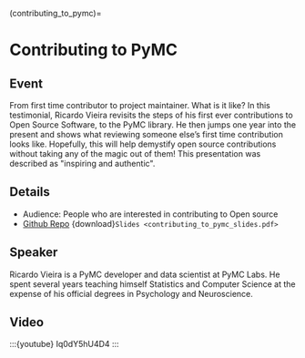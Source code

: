 (contributing_to_pymc)=
# Contributing to PyMC

## Event
From first time contributor to project maintainer. What is it like? In this testimonial, Ricardo Vieira revisits the steps of his first ever contributions to Open Source Software, to the PyMC library. He then jumps one year into the present and shows what reviewing someone else’s first time contribution looks like. Hopefully, this will help demystify open source contributions without taking any of the magic out of them! This presentation was described as "inspiring and authentic".

## Details

- Audience: People who are interested in contributing to Open source
- [Github Repo](https://github.com/pymc-devs/pymc-data-umbrella)
{download}`Slides <contributing_to_pymc_slides.pdf>`

## Speaker
Ricardo Vieira is a PyMC developer and data scientist at PyMC Labs. He spent several years teaching himself Statistics and Computer Science at the expense of his official degrees in Psychology and Neuroscience.

## Video

:::{youtube} Iq0dY5hU4D4
:::
